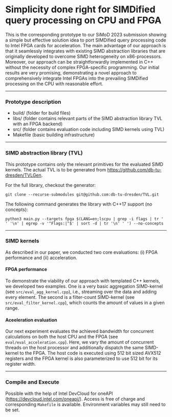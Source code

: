# Simplicity done right for SIMDified query processing on CPU and FPGA

This is the corresponding prototype to our SiMoD 2023 submission showing a simple but effective solution idea to port SIMDified query processing code to Intel FPGA cards for acceleration. The main advantage of our approach is that it seamlessly integrates with existing SIMD abstraction libraries that are originally developed to overcome SIMD heterogeneity on x86-processors. Moreover, our approach can be straightforwardly implemented in C++ without the necessity of complex FPGA-specific programming. Our initial results are very promising, demonstrating a novel approach to comprehensively integrate Intel FPGAs into the prevailing SIMDified processing on the CPU with reasonable effort.

---
### Prototype description

- build/ (folder for build files)
- libs/ (folder contains relevant parts of the SIMD abstraction library TVL with an FPGA backend)
- src/ (folder contains evaluation code including SIMD kernels using TVL)
- Makefile (basic building infrastructure)

---
### SIMD abstraction library (TVL)

This prototype contains only the relevant primitives for the evaluated SIMD kernels.
The actual TVL is to be generated from https://github.com/db-tu-dresden/TVLGen.

For the full library, checkout the generator:  
```
git clone --recurse-submodules git@github.com:db-tu-dresden/TVL.git
```

The following command generates the library with C++17 support (no concepts):  
```
python3 main.py --targets fpga $(LANG=en;lscpu | grep -i flags | tr ' ' '\n' | egrep -v '^Flags:|^$' | sort -d | tr '\n' ' ') --no-concepts
```
    
---    
### SIMD kernels
As described in our paper, we conducted two core evaluations: (i) FPGA performance and (ii) acceleration.

#### FPGA performance
To demonstrate the viability of our approach with templated C++ kernels, we developed two examples. One is a very basic aggregation SIMD-kernel (see `src/eval_agg_kernel.cpp`), i.e., streaming over the data and adding every element. The second is a filter-count SIMD-kernel (see `src/eval_filter_kernel.cpp`), which counts the amount of values in a given range.

#### Aceeleration evaluation
Our next experiment evaluates the achieved bandwidth for concurrent calculations on both the host CPU and the FPGA (see `eval/eval_acceleration.cpp`). Here, we vary the amount of concurrent threads on the host processor and additionally dispatch the same SIMD-kernel to the FPGA. The host code is executed using 512 bit sized AVX512 registers and the FPGA kernel is also parameterized to use 512 bit for its register width.

---
### Compile and Execute
Possible with the help of Intel DevCloud for oneAPI (https://devcloud.intel.com/oneapi/). Access is free of charge and corresponding `Makefile` is available. Environment variables may still need to be set. 
